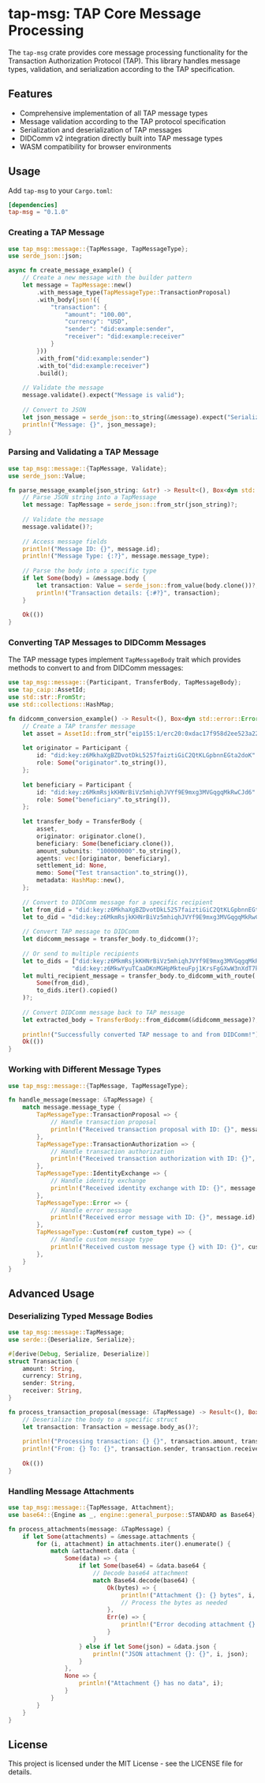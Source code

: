 # tap-msg: TAP Core Message Processing

The `tap-msg` crate provides core message processing functionality for the Transaction Authorization Protocol (TAP). This library handles message types, validation, and serialization according to the TAP specification.

## Features

- Comprehensive implementation of all TAP message types
- Message validation according to the TAP protocol specification
- Serialization and deserialization of TAP messages
- DIDComm v2 integration directly built into TAP message types
- WASM compatibility for browser environments

## Usage

Add `tap-msg` to your `Cargo.toml`:

```toml
[dependencies]
tap-msg = "0.1.0"
```

### Creating a TAP Message

```rust
use tap_msg::message::{TapMessage, TapMessageType};
use serde_json::json;

async fn create_message_example() {
    // Create a new message with the builder pattern
    let message = TapMessage::new()
        .with_message_type(TapMessageType::TransactionProposal)
        .with_body(json!({
            "transaction": {
                "amount": "100.00",
                "currency": "USD",
                "sender": "did:example:sender",
                "receiver": "did:example:receiver"
            }
        }))
        .with_from("did:example:sender")
        .with_to("did:example:receiver")
        .build();
    
    // Validate the message
    message.validate().expect("Message is valid");
    
    // Convert to JSON
    let json_message = serde_json::to_string(&message).expect("Serialization succeeds");
    println!("Message: {}", json_message);
}
```

### Parsing and Validating a TAP Message

```rust
use tap_msg::message::{TapMessage, Validate};
use serde_json::Value;

fn parse_message_example(json_string: &str) -> Result<(), Box<dyn std::error::Error>> {
    // Parse JSON string into a TapMessage
    let message: TapMessage = serde_json::from_str(json_string)?;
    
    // Validate the message
    message.validate()?;
    
    // Access message fields
    println!("Message ID: {}", message.id);
    println!("Message Type: {:?}", message.message_type);
    
    // Parse the body into a specific type
    if let Some(body) = &message.body {
        let transaction: Value = serde_json::from_value(body.clone())?;
        println!("Transaction details: {:#?}", transaction);
    }
    
    Ok(())
}
```

### Converting TAP Messages to DIDComm Messages

The TAP message types implement `TapMessageBody` trait which provides methods to convert to and from DIDComm messages:

```rust
use tap_msg::message::{Participant, TransferBody, TapMessageBody};
use tap_caip::AssetId;
use std::str::FromStr;
use std::collections::HashMap;

fn didcomm_conversion_example() -> Result<(), Box<dyn std::error::Error>> {
    // Create a TAP transfer message
    let asset = AssetId::from_str("eip155:1/erc20:0xdac17f958d2ee523a2206206994597c13d831ec7")?;
    
    let originator = Participant {
        id: "did:key:z6MkhaXgBZDvotDkL5257faiztiGiC2QtKLGpbnnEGta2doK".to_string(),
        role: Some("originator".to_string()),
    };
    
    let beneficiary = Participant {
        id: "did:key:z6MkmRsjkKHNrBiVz5mhiqhJVYf9E9mxg3MVGqgqMkRwCJd6".to_string(),
        role: Some("beneficiary".to_string()),
    };
    
    let transfer_body = TransferBody {
        asset,
        originator: originator.clone(),
        beneficiary: Some(beneficiary.clone()),
        amount_subunits: "100000000".to_string(),
        agents: vec![originator, beneficiary],
        settlement_id: None,
        memo: Some("Test transaction".to_string()),
        metadata: HashMap::new(),
    };
    
    // Convert to DIDComm message for a specific recipient
    let from_did = "did:key:z6MkhaXgBZDvotDkL5257faiztiGiC2QtKLGpbnnEGta2doK";
    let to_did = "did:key:z6MkmRsjkKHNrBiVz5mhiqhJVYf9E9mxg3MVGqgqMkRwCJd6";
    
    // Convert TAP message to DIDComm
    let didcomm_message = transfer_body.to_didcomm()?;
    
    // Or send to multiple recipients
    let to_dids = ["did:key:z6MkmRsjkKHNrBiVz5mhiqhJVYf9E9mxg3MVGqgqMkRwCJd6", 
                  "did:key:z6MkwYyuTCaaDKnMGHpMkteuFpj1KrsFgGXwW3nXdT7k3RQP"];
    let multi_recipient_message = transfer_body.to_didcomm_with_route(
        Some(from_did), 
        to_dids.iter().copied()
    )?;
    
    // Convert DIDComm message back to TAP message
    let extracted_body = TransferBody::from_didcomm(&didcomm_message)?;
    
    println!("Successfully converted TAP message to and from DIDComm!");
    Ok(())
}
```

### Working with Different Message Types

```rust
use tap_msg::message::{TapMessage, TapMessageType};

fn handle_message(message: &TapMessage) {
    match message.message_type {
        TapMessageType::TransactionProposal => {
            // Handle transaction proposal
            println!("Received transaction proposal with ID: {}", message.id);
        },
        TapMessageType::TransactionAuthorization => {
            // Handle transaction authorization
            println!("Received transaction authorization with ID: {}", message.id);
        },
        TapMessageType::IdentityExchange => {
            // Handle identity exchange
            println!("Received identity exchange with ID: {}", message.id);
        },
        TapMessageType::Error => {
            // Handle error message
            println!("Received error message with ID: {}", message.id);
        },
        TapMessageType::Custom(ref custom_type) => {
            // Handle custom message type
            println!("Received custom message type {} with ID: {}", custom_type, message.id);
        },
    }
}
```

## Advanced Usage

### Deserializing Typed Message Bodies

```rust
use tap_msg::message::TapMessage;
use serde::{Deserialize, Serialize};

#[derive(Debug, Serialize, Deserialize)]
struct Transaction {
    amount: String,
    currency: String,
    sender: String,
    receiver: String,
}

fn process_transaction_proposal(message: &TapMessage) -> Result<(), Box<dyn std::error::Error>> {
    // Deserialize the body to a specific struct
    let transaction: Transaction = message.body_as()?;
    
    println!("Processing transaction: {} {}", transaction.amount, transaction.currency);
    println!("From: {} To: {}", transaction.sender, transaction.receiver);
    
    Ok(())
}
```

### Handling Message Attachments

```rust
use tap_msg::message::{TapMessage, Attachment};
use base64::{Engine as _, engine::general_purpose::STANDARD as Base64};

fn process_attachments(message: &TapMessage) {
    if let Some(attachments) = &message.attachments {
        for (i, attachment) in attachments.iter().enumerate() {
            match &attachment.data {
                Some(data) => {
                    if let Some(base64) = &data.base64 {
                        // Decode base64 attachment
                        match Base64.decode(base64) {
                            Ok(bytes) => {
                                println!("Attachment {}: {} bytes", i, bytes.len());
                                // Process the bytes as needed
                            },
                            Err(e) => {
                                println!("Error decoding attachment {}: {}", i, e);
                            }
                        }
                    } else if let Some(json) = &data.json {
                        println!("JSON attachment {}: {}", i, json);
                    }
                },
                None => {
                    println!("Attachment {} has no data", i);
                }
            }
        }
    }
}
```

## License

This project is licensed under the MIT License - see the LICENSE file for details.
